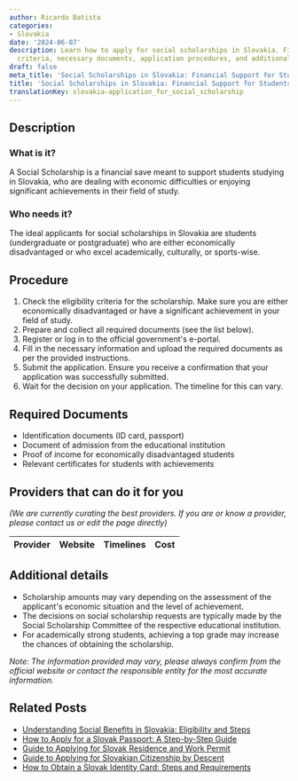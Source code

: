 ```yaml
---
author: Ricardo Batista
categories:
- Slovakia
date: '2024-06-07'
description: Learn how to apply for social scholarships in Slovakia. Find eligibility
  criteria, necessary documents, application procedures, and additional details here.
draft: false
meta_title: 'Social Scholarships in Slovakia: Financial Support for Students'
title: 'Social Scholarships in Slovakia: Financial Support for Students'
translationKey: slovakia-application_for_social_scholarship
---
```


## Description
### What is it?
A Social Scholarship is a financial save meant to support students studying in Slovakia, who are dealing with economic difficulties or enjoying significant achievements in their field of study.

### Who needs it?
The ideal applicants for social scholarships in Slovakia are students (undergraduate or postgraduate) who are either economically disadvantaged or who excel academically, culturally, or sports-wise.

## Procedure
1. Check the eligibility criteria for the scholarship. Make sure you are either economically disadvantaged or have a significant achievement in your field of study.
2. Prepare and collect all required documents (see the list below).
3. Register or log in to the official government's e-portal.
4. Fill in the necessary information and upload the required documents as per the provided instructions.
5. Submit the application. Ensure you receive a confirmation that your application was successfully submitted.
6. Wait for the decision on your application. The timeline for this can vary.

## Required Documents
- Identification documents (ID card, passport)
- Document of admission from the educational institution 
- Proof of income for economically disadvantaged students
- Relevant certificates for students with achievements

## Providers that can do it for you

_(We are currently curating the best providers. If you are or know a provider, please contact us or edit the page directly)_

| Provider        |     Website     |     Timelines    |       Cost      |
| :-------------: | :-------------: |  :-------------: | :-------------: |

## Additional details
- Scholarship amounts may vary depending on the assessment of the applicant's economic situation and the level of achievement.
- The decisions on social scholarship requests are typically made by the Social Scholarship Committee of the respective educational institution.
- For academically strong students, achieving a top grade may increase the chances of obtaining the scholarship. 

_Note: The information provided may vary, please always confirm from the official website or contact the responsible entity for the most accurate information._


## Related Posts

- [Understanding Social Benefits in Slovakia: Eligibility and Steps](https://tramitit.com/guides/slovakia/application_for_social_benefits/)
- [How to Apply for a Slovak Passport: A Step-by-Step Guide](https://tramitit.com/guides/slovakia/issuance_of_passport/)
- [Guide to Applying for Slovak Residence and Work Permit](https://tramitit.com/guides/slovakia/application_for_residence_with_work_permit/)
- [Guide to Applying for Slovakian Citizenship by Descent](https://tramitit.com/guides/slovakia/application_for_citizenship/)
- [How to Obtain a Slovak Identity Card: Steps and Requirements](https://tramitit.com/guides/slovakia/issuance_of_identity_card/)